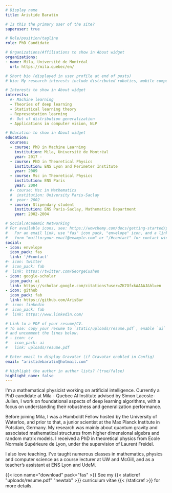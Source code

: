 ```yaml
---
# Display name
title: Aristide Baratin

# Is this the primary user of the site?
superuser: true

# Role/position/tagline
role: PhD Candidate

# Organizations/Affiliations to show in About widget
organizations:
- name: Mila, Université de Montréal
  url: https://mila.quebec/en/

# Short bio (displayed in user profile at end of posts)
# bio: My research interests include distributed robotics, mobile computing and programmable matter.

# Interests to show in About widget
interests:
  #- Machine learning 
  - Theories of deep learning
  - Statistical learning theory
  - Representation learning 
  #- Out of distribution generalization
  - Applications in computer vision, NLP

# Education to show in About widget
education:
  courses:
  - course: PhD in Machine Learning
    institution: Mila, Université de Montréal
    year: 2017 -
  - course: PhD in Theoretical Physics
    institution: ENS Lyon and Perimeter Institute
    year: 2009
  - course: Msc in Theoretical Physics  
    institution: ENS Paris 
    year: 2004
  #- course: Msc in Mathematics 
  #  institution: University Paris-Saclay 
  #  year: 2002
  - course: Stipendary student
    institution: ENS Paris-Saclay, Mathematics Department
    year: 2002-2004

# Social/Academic Networking
# For available icons, see: https://wowchemy.com/docs/getting-started/page-builder/#icons
#   For an email link, use "fas" icon pack, "envelope" icon, and a link in the
#   form "mailto:your-email@example.com" or "/#contact" for contact widget.
social:
- icon: envelope
  icon_pack: fas
  link: '/#contact'
#- icon: twitter
#  icon_pack: fab
#  link: https://twitter.com/GeorgeCushen
- icon: google-scholar  
  icon_pack: ai
  link: https://scholar.google.com/citations?user=ZK7OfxkAAAAJ&hl=en
- icon: github
  icon_pack: fab
  link: https://github.com/ArisBar
#- icon: linkedin
#  icon_pack: fab
#  link: https://www.linkedin.com/

# Link to a PDF of your resume/CV.
# To use: copy your resume to `static/uploads/resume.pdf`, enable `ai` icons in `params.toml`, 
# and uncomment the lines below.
# - icon: cv
#   icon_pack: ai
#   link: uploads/resume.pdf

# Enter email to display Gravatar (if Gravatar enabled in Config)
email: "aristidebaratin@hotmail.com"

# Highlight the author in author lists? (true/false)
highlight_name: false
---
```


I'm a mathematical physicist working on artificial intelligence.  Currently a PhD candidate at Mila - Quebec AI Institute advised by Simon Lacoste-Julien, 
I work on foundational aspects of deep learning algorithms, with a focus on understanding their robustness and generalization performance.  

Before joining Mila, I was a Humboldt Fellow hosted by the University of Waterloo, and prior to that, a junior scientist at the Max Planck Institute in Potsdam, Germany.  My research was mainly about quantum gravity and associated mathematical structures from higher dimensional algebra and random matrix models.  I received a PhD in theoretical physics from Ecole Normale Supérieure de Lyon, under the supervision of Laurent Freidel. 

I also love teaching. I've taught numerous classes in mathematics, physics and computer science as a course lecturer at UW and McGill, and as a teacher’s assistant at ENS  Lyon and UdeM.

{{< icon name="download" pack="fas" >}} See my {{< staticref "uploads/resume.pdf" "newtab" >}} curriculum vitae {{< /staticref >}} for more details. 




